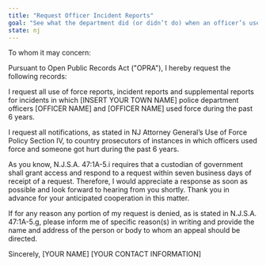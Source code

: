 ```yaml
---
title: "Request Officer Incident Reports"
goal: "See what the department did (or didn’t do) when an officer’s use of force lead to injuries"
state: nj
---
```

To whom it may concern:

Pursuant to Open Public Records Act ("OPRA"), I hereby request the following records:

I request all use of force reports, incident reports and supplemental reports for incidents in which [INSERT YOUR TOWN NAME] police department officers [OFFICER NAME] and [OFFICER NAME] used force during the past 6 years.

I request all notifications, as stated in NJ Attorney General’s Use of Force Policy Section IV, to country prosecutors of instances in which officers used force and someone got hurt during the past 6 years.

As you know, N.J.S.A. 47:1A-5.i requires that a custodian of government shall grant access and respond to a request within seven business days of receipt of a request. Therefore, I would appreciate a response as soon as possible and look forward to hearing from you shortly. Thank you in advance for your anticipated cooperation in this matter.

If for any reason any portion of my request is denied, as is stated in N.J.S.A. 47:1A-5.g, please inform me of specific reason(s) in writing and provide the name and address of the person or body to whom an appeal should be directed.

Sincerely,
[YOUR NAME]
[YOUR CONTACT INFORMATION]